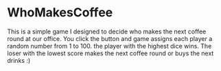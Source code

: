 # WhoMakesCoffee
This is a simple game I designed to decide who makes the next coffee round at our office. You click the button and game assigns each player a random number from 1 to 100. the player with the highest dice wins. The loser with the lowest score makes the next coffee round or buys the next drinks :)
